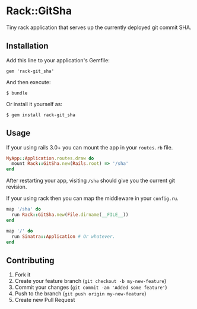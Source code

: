 # Rack::GitSha

Tiny rack application that serves up the currently deployed git commit SHA.

## Installation

Add this line to your application's Gemfile:

    gem 'rack-git_sha'

And then execute:

    $ bundle

Or install it yourself as:

    $ gem install rack-git_sha

## Usage

If your using rails 3.0+ you can mount the app in your `routes.rb` file.

```ruby
MyApp::Application.routes.draw do
  mount Rack::GitSha.new(Rails.root) => '/sha'
end
```

After restarting your app, visiting `/sha` should give you the current
git revision.

If your using rack then you can map the middleware in your `config.ru`.

```ruby
map '/sha' do
  run Rack::GitSha.new(File.dirname(__FILE__))
end

map '/' do
  run Sinatra::Application # Or whatever.
end
```

## Contributing

1. Fork it
2. Create your feature branch (`git checkout -b my-new-feature`)
3. Commit your changes (`git commit -am 'Added some feature'`)
4. Push to the branch (`git push origin my-new-feature`)
5. Create new Pull Request
